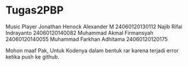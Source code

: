 # Tugas2PBP
Music Player
Jonathan Henock Alexander M		24060120130112
Najib Rifai Indrayanto		        24060120140082
Muhammad Akmal Firmansyah 		24060120140055
Muhammad Farkhan Adhitama 		24060120120175

Mohon maaf Pak, Untuk Kodenya dalam bentuk rar karena terjadi error ketika push ke github.
